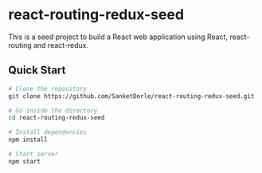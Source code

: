 # react-routing-redux-seed

This is a seed project to build a React web application using React, react-routing and react-redux.

## Quick Start

```bash
# Clone the repository
git clone https://github.com/SanketDorle/react-routing-redux-seed.git

# Go inside the directory
cd react-routing-redux-seed

# Install dependencies
npm install

# Start server
npm start
```
